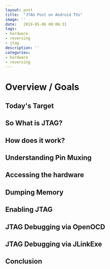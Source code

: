 ```yaml
---
layout: post
title:  "JTAG Post on Android TVs"
image: ''
date:   2019-05-06 00:06:31
tags:
- hardware
- reversing
- jtag
description: ''
categories:
- hardware
- reversing
---
```

# Overview / Goals

## Today's Target

## So What is JTAG?

## How does it work?

## Understanding Pin Muxing

## Accessing the hardware

## Dumping Memory

## Enabling JTAG

## JTAG Debugging via OpenOCD

## JTAG Debugging via JLinkExe

## Conclusion
